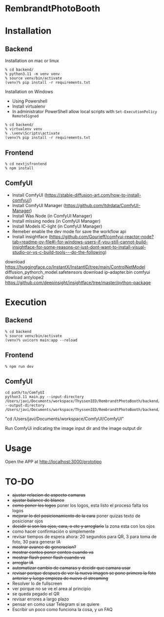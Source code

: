 # RembrandtPhotoBooth

# Installation

## Backend

Installation on mac or linux

```
% cd backend/
% python3.11 -m venv venv
% source venv/bin/activate
(venv)% pip install -r requirements.txt
```

Installation on Windows

- Using Powershell
- Install virtualenv
- In administrator PowerShell allow local scripts with ```Set-ExecutionPolicy RemoteSigned```

```
% cd backend/
% virtualenv venv
% .\venv\Scripts\activate
(venv)% pip install -r requirements.txt
```

## Frontend

```
% cd nextjsfrontend
% npm install
```

## ComfyUI

- Install ComfyUI (https://stable-diffusion-art.com/how-to-install-comfyui/)
- Install ComfyUI Manager (https://github.com/ltdrdata/ComfyUI-Manager)
- Install Was Node (in ComfyUI Manager)
- Install missing nodes (in ComfyUI Manager)
- Install Models IC-light (in ComfyUI Manager)
- Remeber enable the dev mode for save the workflow api
- Install insightface (https://github.com/Gourieff/comfyui-reactor-node?tab=readme-ov-file#i-for-windows-users-if-you-still-cannot-build-insightface-for-some-reasons-or-just-dont-want-to-install-visual-studio-or-vs-c-build-tools---do-the-following)

download https://huggingface.co/InstantX/InstantID/tree/main/ControlNetModel diffusion_pythorch_model.safetensors
download ip-adapter.bin comfyui
dowload antylope2 https://github.com/deepinsight/insightface/tree/master/python-package

# Execution

## Backend

```
% cd backend
% source venv/bin/activate
(venv)% uvicorn main:app --reload
```

## Frontend

```
% npm run dev
``` 


## ComfyUI

```
cd path/to/ComfyUI
python3.11 main.py --input-directory /Users/javi/Documents/workspace/ThyssenIED/RembrandtPhotoBooth/backend/images/ --output-directory /Users/javi/Documents/workspace/ThyssenIED/RembrandtPhotoBooth/backend/images_out
```

"cd /Users/javi/Documents/workspace/ComfyUI/ComfyUI"

Run ComfyUi indicating the image input dir and the image output dir

# Usage

Open the APP at [http://localhost:3000/prototipo](localhost:3000/prototipo)


# TO-DO

- ~~ajustar relacion de aspecto camaras~~
- ~~ajustar balance de blanco~~
- ~~como poner los logos~~ poner los logos, esta listo el proceso falta los logos
- ~~mejorar lo del posicionamiento de la cara~~ poner quizas texto de posicionar ojos
- ~~decidir si son los ojos, cara, o etc y arreglarlo~~  la zona esta con los ojos
- como hacer confirmación o simplemente
- revisar tiempos de espera ahora: 20 segundos para QR, 3 para toma de foto, 30 para generar IA 
- ~~mostrar avance de generacion?~~
- ~~mostrar conteo poner conteo cuando va~~
- ~~mostrar flash poner flash cuando va~~
- ~~arreglar IA~~
- ~~automatizar cambio de camaras y decidir que camara usar~~
- ~~revisar porque despues de ver la nueva imagen se pone primero la foto anterior y luego empieza de nuevo el streaming~~
- Resolver lo de fullscreen
- ver porque no se ve el area al principio
- se queda pegado el QR
- revisar errores a largo plazo
- pensar en como usar Telegram si se quiere
- Escribir un poco como funciona la cosa, y un FAQ